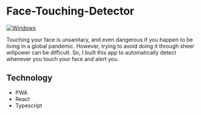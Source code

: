 # Face-Touching-Detector

[![Windows](https://badgen.net/badge/icon/Get%20it%20from%20the%20Microsoft%20Store?icon=windows&label)](https://www.microsoft.com/store/productId/9NRMCDWV17F2)

Touching your face is unsanitary, and even dangerous if you happen to be living in a global pandemic. 
However, trying to avoid doing it through sheer willpower can be difficult.
So, I built this app to automatically detect whenever you touch your face and alert you.

## Technology
- PWA
- React
- Typescript
